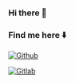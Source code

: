 ### Hi there 👋

### Find me here ⬇️

[![Github](https://img.shields.io/badge/GitHub-100000?style=for-the-badge&logo=github&logoColor=white)](https://github.com/Raphaelpmros)

[![Gitlab](https://img.shields.io/badge/GitLab-330F63?style=for-the-badge&logo=gitlab&logoColor=white)](https://gitlab.com/Raphaelpmros)
